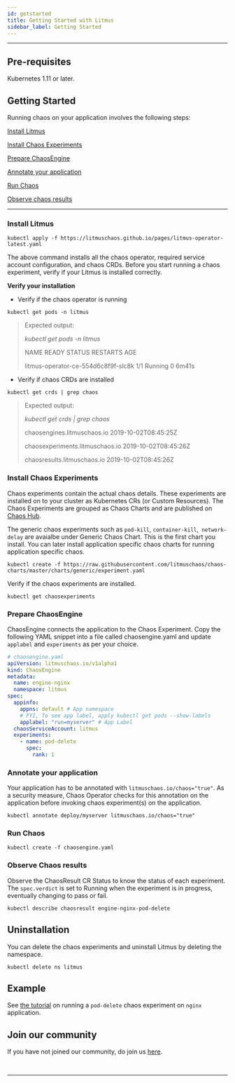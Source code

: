 ```yaml
---
id: getstarted 
title: Getting Started with Litmus
sidebar_label: Getting Started 
---
```


------

## Pre-requisites

Kubernetes 1.11 or later.

## Getting Started

Running chaos on your application involves the following steps:

[Install Litmus](#install-litmus)

[Install  Chaos Experiments](#install-chaos-experiments)

[Prepare ChaosEngine](#prepare-chaosengine)

[Annotate your application](#annotate-your-application)

[Run Chaos](#run-chaos)

[Observe chaos results](#observe-chaos-results)

<hr>



###  Install Litmus

```
kubectl apply -f https://litmuschaos.github.io/pages/litmus-operator-latest.yaml
```

The above command installs all the chaos operator, required service account configuration, and chaos CRDs. Before you start running a chaos experiment, verify if your Litmus is installed correctly.

**Verify your installation**

- Verify if the chaos operator is running 

```
kubectl get pods -n litmus
```

> Expected output:
>
> *kubectl get pods -n litmus*
>
> NAME                                  READY   STATUS    RESTARTS   AGE
>
> litmus-operator-ce-554d6c8f9f-slc8k   1/1     Running   0          6m41s



- Verify if chaos CRDs are installed

```
kubectl get crds | grep chaos
```

> Expected output:
>
> *kubectl get crds | grep chaos*
>
> chaosengines.litmuschaos.io             2019-10-02T08:45:25Z
>
> chaosexperiments.litmuschaos.io         2019-10-02T08:45:26Z
>
> chaosresults.litmuschaos.io             2019-10-02T08:45:26Z



### Install Chaos Experiments

Chaos experiments contain the actual chaos details. These experiments are installed on to your cluster as Kubernetes CRs (or Custom Resources). The Chaos Experiments are grouped as Chaos Charts and are published on <a href=" https://hub.litmuschaos.io" target="_blank">Chaos Hub</a>. 

The generic chaos experiments such as `pod-kill`, `container-kill`,` network-delay` are avaialbe under Generic Chaos Chart. This is the first chart you install. You can later install application specific chaos charts for running application specific chaos.

```
kubectl create -f https://raw.githubusercontent.com/litmuschaos/chaos-charts/master/charts/generic/experiment.yaml
```



Verify if the chaos experiments are installed.

```
kubectl get chaosexperiments
```



### Prepare ChaosEngine 

ChaosEngine connects the application to the Chaos Experiment. Copy the following YAML snippet into a file called chaosengine.yaml and update `applabel` and `experiments` as per your choice.

```yaml
# chaosengine.yaml
apiVersion: litmuschaos.io/v1alpha1
kind: ChaosEngine
metadata:
  name: engine-nginx
  namespace: litmus
spec:
  appinfo: 
    appns: default # App namespace
    # FYI, To see app label, apply kubectl get pods --show-labels
    applabel: "run=myserver" # App Label
  chaosServiceAccount: litmus
  experiments:
    - name: pod-delete
      spec:
        rank: 1
```



### Annotate your application

Your application has to be annotated with `litmuschaos.io/chaos="true"`. As a security measure, Chaos Operator checks for this annotation on the application before invoking chaos experiment(s) on the application.

```console
kubectl annotate deploy/myserver litmuschaos.io/chaos="true"
```



### Run Chaos



```console
kubectl create -f chaosengine.yaml
```



### Observe Chaos results

Observe the ChaosResult CR Status to know the status of each experiment. The ```spec.verdict``` is set to Running when the experiment is in progress, eventually changing to pass or fail.

```console
kubectl describe chaosresult engine-nginx-pod-delete
```



## Uninstallation

You can delete the chaos experiments and uninstall Litmus by deleting the namespace.

```console
kubectl delete ns litmus
```



## Example

See [the tutorial](example.html) on running a `pod-delete` chaos experiment on `nginx` application.



## Join our community

If you have not joined our community, do join us [here](community.html).



<br>

<hr>

<br>	



